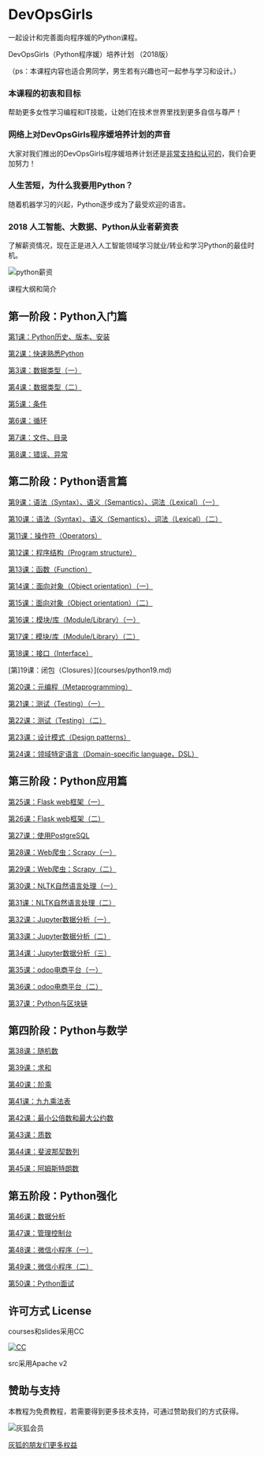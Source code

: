 # DevOpsGirls

一起设计和完善面向程序媛的Python课程。

DevOpsGirls（Python程序媛）培养计划 （2018版）

（ps：本课程内容也适合男同学，男生若有兴趣也可一起参与学习和设计。）

### 本课程的初衷和目标

帮助更多女性学习编程和IT技能，让她们在技术世界里找到更多自信与尊严！

### 网络上对DevOpsGirls程序媛培养计划的声音

大家对我们推出的DevOpsGirls程序媛培养计划还是[非常支持和认可的](https://twitter.com/huihoo/status/1000995716053979136)，我们会更加努力！

### 人生苦短，为什么我要用Python？

随着机器学习的兴起，Python逐步成为了最受欢迎的语言。

### 2018 人工智能、大数据、Python从业者薪资表

了解薪资情况，现在正是进入人工智能领域学习就业/转业和学习Python的最佳时机。

![python薪资](https://wiki.huihoo.com/images/5/56/Python-salary.jpeg)

课程大纲和简介

## 第一阶段：Python入门篇

[第1课：Python历史、版本、安装](courses/python01.md)

[第2课：快速熟悉Python](courses/python02.md)

[第3课：数据类型（一）](courses/python03.md)

[第4课：数据类型（二）](courses/python04.md)

[第5课：条件](courses/python05.md)

[第6课：循环](courses/python06.md)

[第7课：文件、目录](courses/python07.md)

[第8课：错误、异常](courses/python08.md)

## 第二阶段：Python语言篇

[第9课：语法（Syntax）、语义（Semantics）、词法（Lexical）（一）](courses/python09.md)

[第10课：语法（Syntax）、语义（Semantics）、词法（Lexical）（二）](courses/python10.md)

[第11课：操作符（Operators）](courses/python11.md)

[第12课：程序结构（Program structure）](courses/python12.md)

[第13课：函数（Function）](courses/python13.md)

[第14课：面向对象（Object orientation）（一）](courses/python14.md)

[第15课：面向对象（Object orientation）（二）](courses/python159.md)

[第16课：模块/库（Module/Library）（一）](courses/python16.md)

[第17课：模块/库（Module/Library）（二）](courses/python17.md)

[第18课：接口（Interface）](courses/python18.md)

[第]19课：闭包（Closures）](courses/python19.md)

[第20课：元编程（Metaprogramming）](courses/python20.md)

[第21课：测试（Testing）（一）](courses/python21.md)

[第22课：测试（Testing）（二）](courses/python22.md)

[第23课：设计模式（Design patterns）](courses/python23.md)

[第24课：领域特定语言（Domain-specific language，DSL）](courses/python24.md)

## 第三阶段：Python应用篇

[第25课：Flask web框架（一）](courses/python25.md)

[第26课：Flask web框架（二）](courses/python26.md)

[第27课：使用PostgreSQL](courses/python27.md)

[第28课：Web爬虫：Scrapy（一）](courses/python28.md)

[第29课：Web爬虫：Scrapy（二）](courses/python29.md)

[第30课：NLTK自然语言处理（一）](courses/python30.md)

[第31课：NLTK自然语言处理（二）](courses/python31.md)

[第32课：Jupyter数据分析（一）](courses/python32.md)

[第33课：Jupyter数据分析（二）](courses/python33.md)

[第34课：Jupyter数据分析（三）](courses/python34.md)

[第35课：odoo电商平台（一）](courses/python35.md)

[第36课：odoo电商平台（二）](courses/python36.md)

[第37课：Python与区块链](courses/python37.md)

## 第四阶段：Python与数学

[第38课：随机数](courses/python38.md)

[第39课：求和](courses/python39.md)

[第40课：阶乘](courses/python40.md)

[第41课：九九乘法表](courses/python41.md)

[第42课：最小公倍数和最大公约数](courses/python42.md)

[第43课：质数](courses/python43.md)

[第44课：斐波那契数列](courses/python44.md)

[第45课：阿姆斯特朗数](courses/python45.md)

## 第五阶段：Python强化

[第46课：数据分析](courses/python46.md)

[第47课：管理控制台](courses/python47.md)

[第48课：微信小程序（一）](courses/python48.md)

[第49课：微信小程序（二）](courses/python49.md)

[第50课：Python面试](courses/python50.md)

## 许可方式 License

courses和slides采用CC

[![CC](http://wiki.huihoo.com/images/4/4e/CC-BY-SA_3.0-88x31.png)](http://wiki.huihoo.com/wiki/CC-BY-SA_3.0)

src采用Apache v2

 
## 赞助与支持
本教程为免费教程，若需要得到更多技术支持，可通过赞助我们的方式获得。

![灰狐会员](http://wiki.huihoo.com/images/2/25/Zsxq.jpg)

[灰狐的朋友们更多权益](https://wiki.huihoo.com/wiki/%E7%81%B0%E7%8B%90%E4%BC%9A%E5%91%98)

